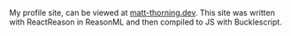 My profile site, can be viewed at [matt-thorning.dev](https://matt-thorning.dev). This site was written with ReactReason in ReasonML and then compiled to JS with Bucklescript.

